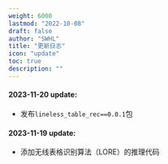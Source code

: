 ```yaml
---
weight: 6000
lastmod: "2022-10-08"
draft: false
author: "SWHL"
title: "更新日志"
icon: "update"
toc: true
description: ""
---
```


#### 2023-11-20 update:
- 发布`lineless_table_rec==0.0.1`包

#### 2023-11-19 update:
- 添加无线表格识别算法（LORE）的推理代码
